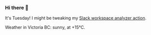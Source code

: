 ### Hi there :wave:

It's Tuesday! I might be tweaking my [Slack workspace analyzer action](https://github.com/bewuethr/slack-analyzer).

Weather in Victoria BC: sunny, at +15°C.
